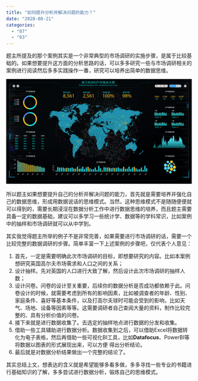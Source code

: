 ```yaml
---
title: "如何提升分析并解决问题的能力？"
date: "2020-08-21"
categories: 
  - "07"
  - "03"
---
```


题主所提及的那个案例其实是一个非常典型的市场调研的实施步骤，是属于比较基础的。如果想要提升这方面的分析思路的话，可以多多研究一些与市场调研相关的案例进行阅读然后多多实践操作一番，研究可以培养出简单的数据思维。

![daping-04](images/daping-04-1024x576.png)

所以题主如果想要提升自己的分析并解决问题的能力，首先就是需要培养并强化自己的数据思维，形成用数据说话的思维模式。当然，这种思维模式不是随随便便就可以得到的，需要长期浸淫在数据分析工作中进行数据思维的培养，而且题主需要具备一定的数据基础，建议可以多学习一些统计学、数据等的学科常识，比如案例中的抽样和市场调研就可以从中学到。

其实我觉得题主所举的例子不是非常完善，如果需要进行市场调研的话，需要一个比较完整的数据调研的步骤。简单丰富一下上述案例的步骤吧，仅代表个人意见：

1. 首先，一定是需要明确此次市场调研的目标，即想要研究的内容。比如本案例想研究英国高尔夫市场需求和人口之间的关系；
2. 设计抽样。先对英国的人口进行大致了解，然后设计此次市场调研的抽样人数；
3. 设计问卷。问卷的设计至关重要，后续你的数据分析是否成功都依赖于此。问卷设计的时候，就需要考虑到所有的影响因素，比如被调查者的年龄、性别、家庭条件、喜好等基本条件，以及打高尔夫球时可能会受到的影响，比如天气、场地、设备等因素等等。这需要调研者自己查阅大量的资料，制作比较完整的、具有分析价值的问卷。
4. 接下来就是进行数据收集了。去选定的抽样地点进行数据的分发和收集。
5. 借助一些工具辅助进行数据分析。数据收集到之后，可以借助Excel将数据转化为电子表格，然后再借助一些可视化BI工具，比如**Datafocus**、PowerBI等将数据以图表的形式展现出来，可以方便 得出分析结论。
6. 最后就是对数据分析结果做出一个完整的结论了。

其实总结上文，想表达的含义就是希望能够多看多做，多多寻找一些专业的书籍进行基础知识的了解，多多尝试进行数据分析，锻炼自己的思维模式。
